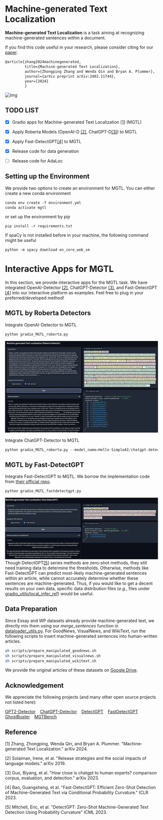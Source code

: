 # Machine-generated Text Localization


**Machine-generated Text Localization** is a task aiming at recognizing machine-generated sentences within a document.

If you find this code useful in your research, please consider citing for our [paper](https://arxiv.org/pdf/2402.11744.pdf). 

    @article{zhang2024machinegenerated,
             title={Machine-generated Text Localization},
             author={Zhongping Zhang and Wenda Qin and Bryan A. Plummer},
             journal={arXiv preprint arXiv:2402.11744},
             year={2024}
             }


<!--<div style="text-align: center;">
<img src="figure_overview.png" alt="alt text" width="500" height="400" >
</div>-->


![img](github_figures/MGTL_demo.gif)

## TODO LIST
- [x] Gradio apps for Machine-generated Text Localization [[1]](#mgtl) (MGTL)
- [x] Apply Roberta Models (OpenAI-D [[2]](#openai_d), ChatGPT-D[[3]](#chatgpt_d)) to MGTL
- [x] Apply Fast-DetectGPT[[4]](#fast_detectgpt) to MGTL
- [x] Release code for data generation
- [ ] Release code for AdaLoc


## Setting up the Environment
We provide two options to create an environment for MGTL. You can either create a new conda environment
```shell
conda env create -f environment.yml
conda activate mgtl
```
or set up the environment by pip
```shell
pip install -r requirements.txt
```

If spaCy is not installed before in your machine, the following command might be useful 
```shell
python -m spacy download en_core_web_sm
```

# Interactive Apps for MGTL
In this section, we provide interactive apps for the MGTL task. We have integrated OpenAI-Detector [[2]](#openai_d), 
ChatGPT-Detector [[3]](#chatgpt_d), and Fast-DetectGPT [[4]](#fast_detectgpt) into our interactive platform as examples.
Feel free to plug in your preferred/developed method!

## MGTL by Roberta Detectors
Integrate OpenAI-Detector to MGTL
```python
python gradio_MGTL_roberta.py
```
![img](github_figures/screenshot_black_roberta_mgtl.png)

Integrate ChatGPT-Detector to MGTL
```python
python gradio_MGTL_roberta.py --model_name=Hello-SimpleAI/chatgpt-detector-roberta
```

## MGTL by Fast-DetectGPT
Integrate Fast-DetectGPT to MGTL. We borrow the implementation code from [their official repo](https://github.com/baoguangsheng/fast-detect-gpt).
```python
python gradio_MGTL_fastdetectgpt.py
```
![img](github_figures/screenshot_black_fastdetectgpt_mgtl.png)
Though DetectGPT[[5]](#detectgpt) series methods are zero-shot methods, they still need training data to determine 
the thresholds. Otherwise, methods like Fast-DetectGPT can predict most-likely machine-generated sentences within an article, while cannot 
accurately determine whether these sentences are machine-generated. Thus, if you would like to get a decent results on 
your own data, specific data distribution files (*e.g.*, files under [gradio_utils/local_infer_ref](gradio_utils/local_infer_ref)) 
would be useful.

## Data Preparation

Since Essay and WP datasets already provide machine-generated text, we directly mix them using our *merge_sentences* 
function in [dataloader_utils.py](dataloaders/dataloader_utils.py). For GoodNews, VisualNews, and WikiText, run the 
following scripts to insert machine-generated sentences into human-written articles.    
```sh
sh scripts/prepare_manipulated_goodnews.sh
sh scripts/prepare_manipulated_visualnews.sh
sh scripts/prepare_manipulated_wikitext.sh
```
We provide the original articles of these datasets on [Google Drive](https://drive.google.com/drive/folders/1KmtlbHlwp2piuZIKx-HVKO3N2dRAQFjY?usp=sharing).



## Acknowledgement
We appreciate the following projects (and many other open source projects not listed here): 

[GPT2-Detector](https://openai-openai-detector.hf.space) &#8194;
[ChatGPT-Detector](https://github.com/Hello-SimpleAI/chatgpt-comparison-detection) &#8194; 
[DetectGPT](https://github.com/eric-mitchell/detect-gpt) &#8194; 
[FastDetectGPT](https://github.com/baoguangsheng/fast-detect-gpt) &#8194; 
[GhostBuster](https://github.com/vivek3141/ghostbuster) &#8194;
[MGTBench](https://github.com/xinleihe/MGTBench) &#8194;


## Reference 
<a id="mgtl">[1]</a>
Zhang, Zhongping, Wenda Qin, and Bryan A. Plummer. "Machine-generated Text Localization." arXiv 2024. 

<a id="openai_d">[2]</a>
Solaiman, Irene, et al. "Release strategies and the social impacts of language models." arXiv 2019.

<a id="chatgpt_d">[3]</a>
Guo, Biyang, et al. "How close is chatgpt to human experts? comparison corpus, evaluation, and detection." arXiv 2023.

<a id="fast_detectgpt">[4]</a>
Bao, Guangsheng, et al. "Fast-DetectGPT: Efficient Zero-Shot Detection of Machine-Generated Text via Conditional Probability Curvature." ICLR 2023.

<a id="detectgpt">[5]</a>
Mitchell, Eric, et al. "DetectGPT: Zero-Shot Machine-Generated Text Detection Using Probability Curvature" ICML 2023.


